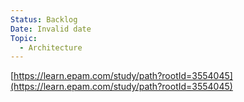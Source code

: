 ```yaml
---
Status: Backlog
Date: Invalid date
Topic:
  - Architecture
---
```

[https://learn.epam.com/study/path?rootId=3554045](https://learn.epam.com/study/path?rootId=3554045)